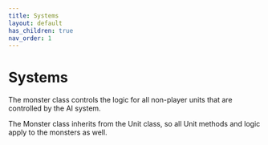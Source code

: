 ```yaml
---
title: Systems
layout: default
has_children: true
nav_order: 1
---
```


# Systems
The monster class controls the logic for all non-player units that are controlled by the AI system.

The Monster class inherits from the Unit class, so all Unit methods and logic apply to the monsters as well.